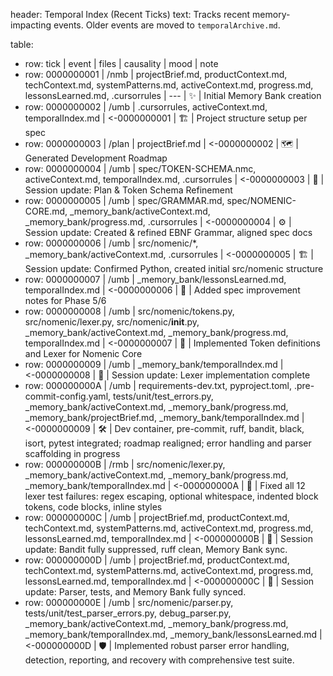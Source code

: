 header: Temporal Index (Recent Ticks)
  text: Tracks recent memory-impacting events. Older events are moved to `temporalArchive.md`.

table:
  - row: tick | event | files | causality | mood | note
  - row: 0000000001 | /nmb | projectBrief.md, productContext.md, techContext.md, systemPatterns.md, activeContext.md, progress.md, lessonsLearned.md, .cursorrules | --- | ✨ | Initial Memory Bank creation
  - row: 0000000002 | /umb | .cursorrules, activeContext.md, temporalIndex.md | <-0000000001 | 🏗️ | Project structure setup per spec
  - row: 0000000003 | /plan | projectBrief.md | <-0000000002 | 🗺️ | Generated Development Roadmap
  - row: 0000000004 | /umb | spec/TOKEN-SCHEMA.nmc, activeContext.md, temporalIndex.md, .cursorrules | <-0000000003 | 💾 | Session update: Plan & Token Schema Refinement 
  - row: 0000000005 | /umb | spec/GRAMMAR.md, spec/NOMENIC-CORE.md, _memory_bank/activeContext.md, _memory_bank/progress.md, .cursorrules | <-0000000004 | ⚙️ | Session update: Created & refined EBNF Grammar, aligned spec docs 
  - row: 0000000006 | /umb | src/nomenic/*, _memory_bank/activeContext.md, .cursorrules | <-0000000005 | 🏗️ | Session update: Confirmed Python, created initial src/nomenic structure
  - row: 0000000007 | /umb | _memory_bank/lessonsLearned.md, temporalIndex.md | <-0000000006 | 📝 | Added spec improvement notes for Phase 5/6
  - row: 0000000008 | /umb | src/nomenic/tokens.py, src/nomenic/lexer.py, src/nomenic/__init__.py, _memory_bank/activeContext.md, _memory_bank/progress.md, temporalIndex.md | <-0000000007 | 🧩 | Implemented Token definitions and Lexer for Nomenic Core
  - row: 0000000009 | /umb | _memory_bank/temporalIndex.md | <-0000000008 | 💾 | Session update: Lexer implementation complete
  - row: 000000000A | /umb | requirements-dev.txt, pyproject.toml, .pre-commit-config.yaml, tests/unit/test_errors.py, _memory_bank/activeContext.md, _memory_bank/progress.md, _memory_bank/projectBrief.md, _memory_bank/temporalIndex.md | <-0000000009 | 🛠️ | Dev container, pre-commit, ruff, bandit, black, isort, pytest integrated; roadmap realigned; error handling and parser scaffolding in progress
  - row: 000000000B | /rmb | src/nomenic/lexer.py, _memory_bank/activeContext.md, _memory_bank/progress.md, _memory_bank/temporalIndex.md | <-000000000A | 🐛 | Fixed all 12 lexer test failures: regex escaping, optional whitespace, indented block tokens, code blocks, inline styles
  - row: 000000000C | /umb | projectBrief.md, productContext.md, techContext.md, systemPatterns.md, activeContext.md, progress.md, lessonsLearned.md, temporalIndex.md | <-000000000B | 💾 | Session update: Bandit fully suppressed, ruff clean, Memory Bank sync.
  - row: 000000000D | /umb | projectBrief.md, productContext.md, techContext.md, systemPatterns.md, activeContext.md, progress.md, lessonsLearned.md, temporalIndex.md | <-000000000C | 💾 | Session update: Parser, tests, and Memory Bank fully synced.
  - row: 000000000E | /umb | src/nomenic/parser.py, tests/unit/test_parser_errors.py, debug_parser.py, _memory_bank/activeContext.md, _memory_bank/progress.md, _memory_bank/temporalIndex.md, _memory_bank/lessonsLearned.md | <-000000000D | 🛡️ | Implemented robust parser error handling, detection, reporting, and recovery with comprehensive test suite.